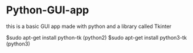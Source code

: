 # Python-GUI-app

this is a basic GUI app made with python and a library called Tkinter

$sudo apt-get install python-tk   (python2)
$sudo apt-get install python3-tk  (python3)
